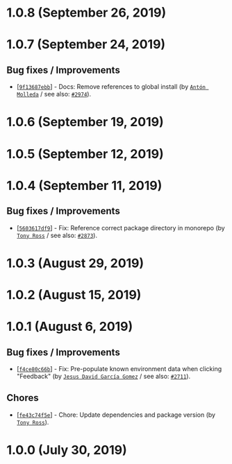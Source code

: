 # 1.0.8 (September 26, 2019)


# 1.0.7 (September 24, 2019)

## Bug fixes / Improvements

* [[`9f13687ebb`](https://github.com/webhintio/hint/commit/9f13687ebbd3d929875cab5a9b9084cf608fa21f)] - Docs: Remove references to global install (by [`Antón Molleda`](https://github.com/molant) / see also: [`#2974`](https://github.com/webhintio/hint/issues/2974)).


# 1.0.6 (September 19, 2019)


# 1.0.5 (September 12, 2019)


# 1.0.4 (September 11, 2019)

## Bug fixes / Improvements

* [[`5603617df9`](https://github.com/webhintio/hint/commit/5603617df96def7c2571c8e94d595b76ec4633ec)] - Fix: Reference correct package directory in monorepo (by [`Tony Ross`](https://github.com/antross) / see also: [`#2873`](https://github.com/webhintio/hint/issues/2873)).


# 1.0.3 (August 29, 2019)


# 1.0.2 (August 15, 2019)


# 1.0.1 (August 6, 2019)

## Bug fixes / Improvements

* [[`f4ce80c66b`](https://github.com/webhintio/hint/commit/f4ce80c66b1962eeac68da812a22d5d2f69dfd85)] - Fix: Pre-populate known environment data when clicking "Feedback" (by [`Jesus David García Gomez`](https://github.com/sarvaje) / see also: [`#2711`](https://github.com/webhintio/hint/issues/2711)).

## Chores

* [[`fe43c74f5e`](https://github.com/webhintio/hint/commit/fe43c74f5ebefa86408a59475576c4ee63e1f1bc)] - Chore: Update dependencies and package version (by [`Tony Ross`](https://github.com/antross)).


# 1.0.0 (July 30, 2019)


